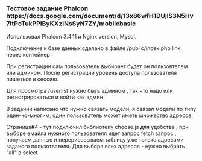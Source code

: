 <h3>Тестовое задание  Phalcon https://docs.google.com/document/d/13x86wfH1DUjlS3N5Hv7ltPoTukPPIByKXziNsSyN7ZY/mobilebasic </h3>
Использовал Phalcon 3.4.11 и Nginx version, Mysql.

Подключение к базе данных сделано в файле /public/index.php  link через контейнер

<p>При регистрации сам пользователь выбирает будет он пользовтелем или админом. После регистрации уровень доступа пользователя пишеться в сессию.</p>
<p>Для просмотра /userlist  нужно быть админом , так что надо или регистрироваться и войти как админ</p>


<p> В задании написано что нужно cвязать модели, я связал модели по типу один-ко-многим, один пользователь может иметь множество адресов </p>

<p> Страница#4 - тут подключил библиотеку choose.js для удобства , при выборе емайла нужного пользователя идет  запрос  fetch запрос , получаем данные и перерисовываем таблицу  уже только адресами заданого пользотвателя. Для выбора всех адресов - нужно выбрать "all" в select </p>




